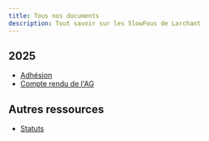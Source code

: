 ```yaml
---
title: Tous nos documents
description: Tout savoir sur les SlowFous de Larchant
---
```


## 2025 
- [Adhésion](/documents/adhesion2025.pdf)
- [Compte rendu de l'AG](/documents/AG2025.pdf)

## Autres ressources
- [Statuts](/documents/statuts.pdf)